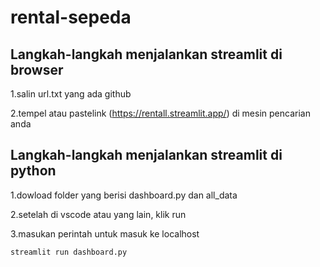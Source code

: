 # rental-sepeda

## Langkah-langkah menjalankan streamlit di browser
1.salin url.txt yang ada github

2.tempel atau pastelink (https://rentall.streamlit.app/) di mesin pencarian anda

## Langkah-langkah menjalankan streamlit di python
1.dowload folder yang berisi dashboard.py dan all_data

2.setelah di vscode atau yang lain, klik run

3.masukan perintah untuk masuk ke localhost
```
streamlit run dashboard.py
```

